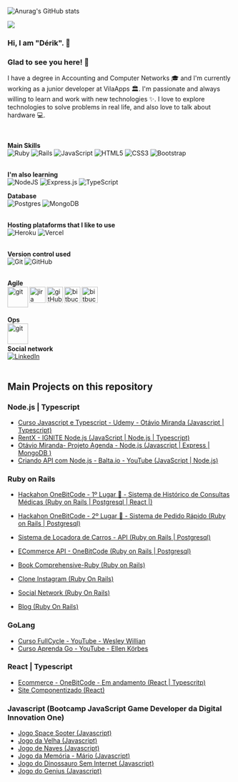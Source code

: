 
![Anurag's GitHub stats](https://github-readme-stats.vercel.app/api?username=derikbf&theme=cobalt&show_icons=true)

![](https://github-readme-stats.vercel.app/api/top-langs/?username=derikbf&layout=compact&langs_count=7&theme=cobalt) 

### Hi, I am "Dérik". 👋

### Glad to see you here!  🤩  &nbsp;
I have a degree in Accounting and Computer Networks 🎓 and I'm currently working as a junior developer at VilaApps 🏛. I'm passionate and always willing to learn and work with new technologies ✨. I love to explore technologies to solve problems in real life, and also love to talk about hardware 💻.

<br/>

**Main Skills**<br>
<img alt="Ruby" src="https://img.shields.io/badge/ruby-%23CC342D.svg?&style=for-the-badge&logo=ruby&logoColor=white"/> <img alt="Rails" src="https://img.shields.io/badge/rails-%23CC0000.svg?&style=for-the-badge&logo=ruby-on-rails&logoColor=white"/> <img alt="JavaScript" src="https://img.shields.io/badge/javascript-%23323330.svg?&style=for-the-badge&logo=javascript&logoColor=%23F7DF1E"/> <img alt="HTML5" src="https://img.shields.io/badge/html5-%23E34F26.svg?&style=for-the-badge&logo=html5&logoColor=white"/> <img alt="CSS3" src="https://img.shields.io/badge/css3-%231572B6.svg?&style=for-the-badge&logo=css3&logoColor=white"/> <img alt="Bootstrap" src="https://img.shields.io/badge/bootstrap-%23563D7C.svg?&style=for-the-badge&logo=bootstrap&logoColor=white"/>
<br/><br/>

**I'm also learning** <br>
<img alt="NodeJS" src="https://img.shields.io/badge/node.js-%2343853D.svg?&style=for-the-badge&logo=node.js&logoColor=white"/> <img alt="Express.js" src="https://img.shields.io/badge/express.js-%23404d59.svg?&style=for-the-badge"/> <img alt="TypeScript" src="https://img.shields.io/badge/typescript-%23007ACC.svg?&style=for-the-badge&logo=typescript&logoColor=white"/> 

<!-- <img alt="Golang" src="https://uploaddeimagens.com.br/images/003/725/642/original/golang.png"/> -->
<!-- <img alt="React" src="https://img.shields.io/badge/react-%2320232a.svg?&style=for-the-badge&logo=react&logoColor=%2361DAFB"/> -->

**Database** <br>
<img alt="Postgres" src ="https://img.shields.io/badge/postgres-%23316192.svg?&style=for-the-badge&logo=postgresql&logoColor=white"/> <img alt="MongoDB" src ="https://img.shields.io/badge/MongoDB-%234ea94b.svg?&style=for-the-badge&logo=mongodb&logoColor=white"/>
<br/><br/>

**Hosting plataforms that I like to use** <br>
<img alt="Heroku" src="https://img.shields.io/badge/heroku-%23430098.svg?&style=for-the-badge&logo=heroku&logoColor=white"/> <img alt="Vercel" src="https://img.shields.io/badge/vercel-%23000000.svg?&style=for-the-badge&logo=vercel&logoColor=white"/>
<br/><br/>

**Version control used** <br>
<img alt="Git" src="https://img.shields.io/badge/git-%23F05033.svg?&style=for-the-badge&logo=git&logoColor=white"/> <img alt="GitHub" src="https://img.shields.io/badge/github-%23121011.svg?&style=for-the-badge&logo=github&logoColor=white"/>
<br/><br/>

**Agile** <br>
<img align="left" alt="git" width="46px" src="https://upload.wikimedia.org/wikipedia/commons/thumb/3/3f/Git_icon.svg/1024px-Git_icon.svg.png" />
<img align="left" alt="jira" width="36px" src="https://cdn.worldvectorlogo.com/logos/jira-1.svg" />
<img align="left" alt="gitHub" width="36px" src="https://github.githubassets.com/images/modules/logos_page/Octocat.png" />
<img align="left" alt="bitbucket" width="36px" src="https://about.gitlab.com/images/press/logo/png/gitlab-icon-rgb.png" />
<img align="left" alt="bitbucket" width="36px" src="https://cdn.iconscout.com/icon/free/png-512/bitbucket-226075.png" />
<br/><br/><br/>

**Ops** <br>
<img align="left" alt="git" width="46px" src="https://www.mundodocker.com.br/wp-content/uploads/2015/06/docker_facebook_share.png" />
<br/><br/>

**Social network** <br>
[<img alt="LinkedIn" src="https://img.shields.io/badge/linkedin-%230077B5.svg?&style=for-the-badge&logo=linkedin&logoColor=white"/>](https://www.linkedin.com/in/derikbf/)
<br/><br/>

## Main Projects on this repository

### Node.js | Typescript
- [Curso Javascript e Typescript - Udemy - Otávio Miranda (Javascript | Typescript)](https://github.com/derikbf/Typescript)
- [RentX - IGNITE Node.js (JavaScript | Node.js | Typescript)](https://github.com/derikbf/node-ignite-rentx)
- [Otávio Miranda- Projeto Agenda - Node.js (Javascript | Express | MongoDB )](https://github.com/derikbf/Node-Agenda)
- [Criando API com Node.js - Balta.io - YouTube (JavaScript | Node.js)](https://github.com/derikbf/node-api-balta.io)

### Ruby on Rails
- [Hackahon OneBitCode - 1º Lugar 🥇 - Sistema de Histórico de Consultas Médicas (Ruby on Rails | Postgresql | React |)](https://github.com/derikbf/health-care-api)
- [Hackahon OneBitCode - 2º Lugar 🥈 - Sistema de Pedido Rápido (Ruby on Rails | Postgresql)](https://github.com/derikbf/Quick-Orders)

- [Sistema de Locadora de Carros - API (Ruby on Rails | Postgresql)](https://github.com/derikbf/rent-api)
- [ECommerce API - OneBitCode (Ruby on Rails | Postgresql)](https://github.com/derikbf/Ruby-Ecommerce-api)
- [Book Comprehensive-Ruby (Ruby on Rails)](https://github.com/derikbf/Book-Comprehensive-Ruby)
- [Clone Instagram (Ruby On Rails)](https://github.com/derikbf/ruby-instagram)
- [Social Network (Ruby On Rails)](https://github.com/derikbf/ruby-rails-social-network)
- [Blog (Ruby On Rails)](https://github.com/derikbf/ruby-blog)

### GoLang
- [Curso FullCycle - YouTube - Wesley Willian](https://github.com/derikbf/GoLang-full-cycle)
- [Curso Aprenda Go - YouTube - Ellen Körbes](https://github.com/derikbf/Aprenda-Go-YouTube)

### React | Typescript
- [Ecommerce - OneBitCode - Em andamento (React | Typescritp)](https://github.com/derikbf/React-ecommerce-web)
- [Site Componentizado (React)](https://github.com/derikbf/site-componentizado-react-github-api)

### Javascript (Bootcamp JavaScript Game Developer da Digital Innovation One)
- [Jogo Space Sooter (Javascript)](https://github.com/derikbf/jogo-space-shooter-dio)
- [Jogo da Velha (Javascript)](https://github.com/derikbf/jogo-da-velha-dio)
- [Jogo de Naves (Javascript)](https://github.com/derikbf/jogo-de-naves-dio)
- [Jogo da Memória - Mário (Javascript)](https://github.com/derikbf/jogo-memoria-tema-mario-dio)
- [Jogo do Dinossauro Sem Internet (Javascript)](https://github.com/derikbf/jogo-dinossauro-sem-internet-dio)
- [Jogo do Genius (Javascript)](https://github.com/derikbf/jogo-genius-dio)
